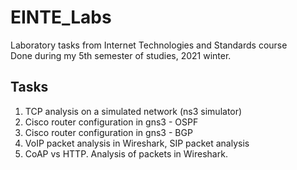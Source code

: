 # EINTE_Labs
Laboratory tasks from Internet Technologies and Standards course\
Done during my 5th semester of studies, 2021 winter.

## Tasks
1. TCP analysis on a simulated network (ns3 simulator)
2. Cisco router configuration in gns3 - OSPF
3. Cisco router configuration in gns3 - BGP
4. VoIP packet analysis in Wireshark, SIP packet analysis
5. CoAP vs HTTP. Analysis of packets in Wireshark.
